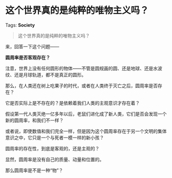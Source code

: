 # 这个世界真的是纯粹的唯物主义吗？

Tags: **Society**

> 这个世界真的是纯粹的唯物主义吗？

来，回答一下这个问题——

**圆周率是否客观存在？**

注意，世界上没有任何圆形的物体——不管是圆规画的圆、还是地球、还是水波纹、还是月球轨道，都不是真正的圆形。

那么，在人类还在树上吃果子的时代，或者在人类终于灭亡之后，圆周率是否存在？

它是否实际上是不存在的？是依赖着我们人类的主观意识才存在着？

假设第一代人类灭绝一亿多年以后，老鼠们进化成了新人类，它们是否会发现一个新的圆周率，和我们不一样？

或者说，即使数值和我们完全一样，但是因为这个圆周率存在于另一个文明的集体意识之中，它只是一个与死者一模一样的新小孩？

圆周率的存在性，到底是客观的，还是主观的？

显然，圆周率是没有自己的质量、动量和位置的。

那么圆周率是不是一种“物”？



